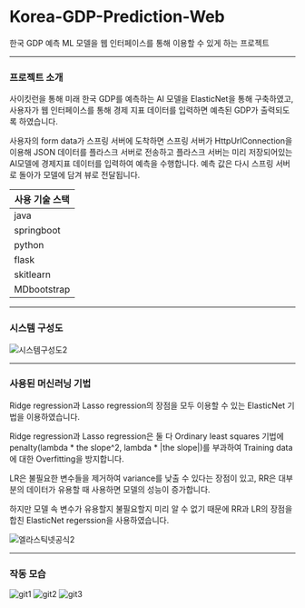 # Korea-GDP-Prediction-Web
한국 GDP 예측 ML 모델을 웹 인터페이스를 통해 이용할 수 있게 하는 프로젝트 

---------------------------

### 프로젝트 소개
사이킷런을 통해 미래 한국 GDP를 예측하는 AI 모델을 ElasticNet을 통해 구축하였고, 사용자가 웹 인터페이스를 통해 경제 지표 데이터를 입력하면 예측된 GDP가 출력되도록 하였습니다.

사용자의 form data가 스프링 서버에 도착하면 스프링 서버가 HttpUrlConnection을 이용해 JSON 데이터를 플라스크 서버로 전송하고 플라스크 서버는 미리 저장되어있는 AI모델에 경제지표 데이터를
입력하여 예측을 수행합니다. 예측 값은 다시 스프링 서버로 돌아가 모델에 담겨 뷰로 전달됩니다.

**사용 기술 스택**|               
---|
java|
springboot|
python|
flask|
skitlearn|
MDbootstrap|

---------------------------

### 시스템 구성도
![시스템구성도2](https://user-images.githubusercontent.com/43543906/157829807-d9760c51-f9a5-4877-93c8-9614aea7d1c0.png)

---------------------------

### 사용된 머신러닝 기법
Ridge regression과 Lasso regression의 장점을 모두 이용할 수 있는 ElasticNet 기법을 이용하였습니다.


Ridge regression과 Lasso regression은 둘 다 Ordinary least squares 기법에 penalty(lambda * the slope^2, lambda * |the slope|)를 부과하여 Training data에 대한 Overfitting을 방지합니다. 


LR은 불필요한 변수들을 제거하여 variance를 낮출 수 있다는 장점이 있고, RR은 대부분의 데이터가 유용할 때 사용하면 모델의 성능이 증가합니다.


하지만 모델 속 변수가 유용할지 불필요할지 미리 알 수 없기 때문에 RR과 LR의 장점을 합친 ElasticNet regerssion을 사용하였습니다.


![엘라스틱넷공식2](https://user-images.githubusercontent.com/43543906/157833422-b90ba901-3d01-4668-be96-3c64d1ed631a.png)

---------------------------

### 작동 모습
![git1](https://user-images.githubusercontent.com/43543906/157830744-d12569f5-0d9a-4b2b-97ad-5bc23856fb9c.png)
![git2](https://user-images.githubusercontent.com/43543906/157830751-0040e397-d159-4aee-a4ed-799da7295b57.png)
![git3](https://user-images.githubusercontent.com/43543906/157830758-e281d50a-e36a-4630-bb1e-a8d10ce20cca.png)
